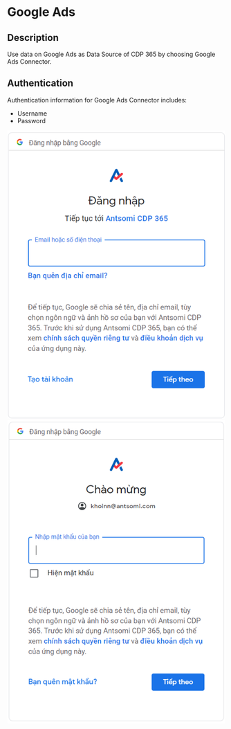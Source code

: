 # Google Ads

## Description

Use data on Google Ads as Data Source of CDP 365 by choosing Google Ads Connector.

## Authentication

Authentication information for Google Ads Connector includes:&#x20;

* Username
* Password

![](<../../../.gitbook/assets/image (1340).png>)![](<../../../.gitbook/assets/image (1290).png>)
